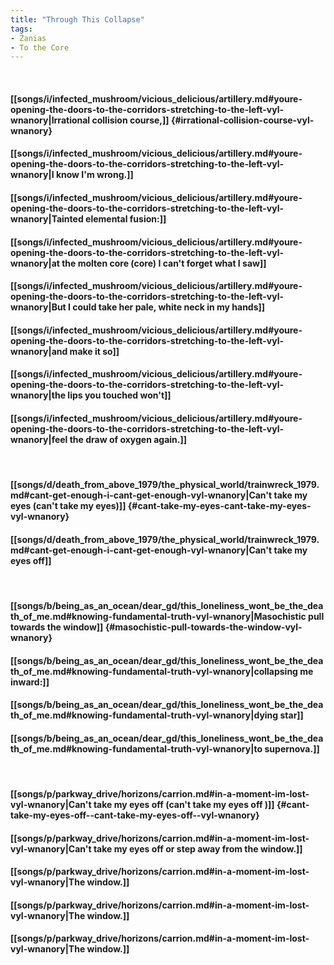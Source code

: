 ```yaml
---
title: "Through This Collapse"
tags:
- Zanias
- To the Core
---
```

&nbsp;
#### [[songs/i/infected_mushroom/vicious_delicious/artillery.md#youre-opening-the-doors-to-the-corridors-stretching-to-the-left-vyl-wnanory|Irrational collision course,]] {#irrational-collision-course-vyl-wnanory}
#### [[songs/i/infected_mushroom/vicious_delicious/artillery.md#youre-opening-the-doors-to-the-corridors-stretching-to-the-left-vyl-wnanory|I know I'm wrong.]]
#### [[songs/i/infected_mushroom/vicious_delicious/artillery.md#youre-opening-the-doors-to-the-corridors-stretching-to-the-left-vyl-wnanory|Tainted elemental fusion:]]
#### [[songs/i/infected_mushroom/vicious_delicious/artillery.md#youre-opening-the-doors-to-the-corridors-stretching-to-the-left-vyl-wnanory|at the molten core (core) I can't forget what I saw]]
#### [[songs/i/infected_mushroom/vicious_delicious/artillery.md#youre-opening-the-doors-to-the-corridors-stretching-to-the-left-vyl-wnanory|But I could take her pale, white neck in my hands]]
#### [[songs/i/infected_mushroom/vicious_delicious/artillery.md#youre-opening-the-doors-to-the-corridors-stretching-to-the-left-vyl-wnanory|and make it so]]
#### [[songs/i/infected_mushroom/vicious_delicious/artillery.md#youre-opening-the-doors-to-the-corridors-stretching-to-the-left-vyl-wnanory|the lips you touched won't]]
#### [[songs/i/infected_mushroom/vicious_delicious/artillery.md#youre-opening-the-doors-to-the-corridors-stretching-to-the-left-vyl-wnanory|feel the draw of oxygen again.]]
&nbsp;
#### [[songs/d/death_from_above_1979/the_physical_world/trainwreck_1979.md#cant-get-enough-i-cant-get-enough-vyl-wnanory|Can't take my eyes (can't take my eyes)]] {#cant-take-my-eyes-cant-take-my-eyes-vyl-wnanory}
#### [[songs/d/death_from_above_1979/the_physical_world/trainwreck_1979.md#cant-get-enough-i-cant-get-enough-vyl-wnanory|Can't take my eyes off]]
&nbsp;
#### [[songs/b/being_as_an_ocean/dear_gd/this_loneliness_wont_be_the_death_of_me.md#knowing-fundamental-truth-vyl-wnanory|Masochistic pull towards the window]] {#masochistic-pull-towards-the-window-vyl-wnanory}
#### [[songs/b/being_as_an_ocean/dear_gd/this_loneliness_wont_be_the_death_of_me.md#knowing-fundamental-truth-vyl-wnanory|collapsing me inward:]]
#### [[songs/b/being_as_an_ocean/dear_gd/this_loneliness_wont_be_the_death_of_me.md#knowing-fundamental-truth-vyl-wnanory|dying star]]
#### [[songs/b/being_as_an_ocean/dear_gd/this_loneliness_wont_be_the_death_of_me.md#knowing-fundamental-truth-vyl-wnanory|to supernova.]]
&nbsp;
#### [[songs/p/parkway_drive/horizons/carrion.md#in-a-moment-im-lost-vyl-wnanory|Can't take my eyes off  (can't take my eyes off )]] {#cant-take-my-eyes-off--cant-take-my-eyes-off--vyl-wnanory}
#### [[songs/p/parkway_drive/horizons/carrion.md#in-a-moment-im-lost-vyl-wnanory|Can't take my eyes off  or step away from the window.]]
#### [[songs/p/parkway_drive/horizons/carrion.md#in-a-moment-im-lost-vyl-wnanory|The window.]]
#### [[songs/p/parkway_drive/horizons/carrion.md#in-a-moment-im-lost-vyl-wnanory|The window.]]
#### [[songs/p/parkway_drive/horizons/carrion.md#in-a-moment-im-lost-vyl-wnanory|The window.]]

